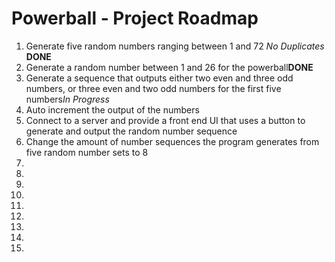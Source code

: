 <h1>Powerball - Project Roadmap</h1>

<ol>
  <li>Generate five random numbers ranging between 1 and 72 <i>No Duplicates</i> <b>DONE</b></li>
  <li>Generate a random number between 1 and 26 for the powerball<b>DONE</b></li>
  <li>Generate a sequence that outputs either two even and three odd numbers, or three even and two odd numbers for the first five numbers<i>In Progress</i></li>
  <li>Auto increment the output of the numbers</li>
  <li>Connect to a server and provide a front end UI that uses a button to generate and output the random number sequence</li>
  <li>Change the amount of number sequences the program generates from five random number sets to 8</li>
  <li></li>
  <li></li>
  <li></li>
  <li></li>
  <li></li>
  <li></li>
  <li></li>
  <li></li>
  <li></li>
</ol>
